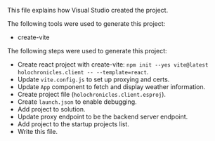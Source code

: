 This file explains how Visual Studio created the project.

The following tools were used to generate this project:
- create-vite

The following steps were used to generate this project:
- Create react project with create-vite: `npm init --yes vite@latest holochronicles.client -- --template=react`.
- Update `vite.config.js` to set up proxying and certs.
- Update `App` component to fetch and display weather information.
- Create project file (`holochronicles.client.esproj`).
- Create `launch.json` to enable debugging.
- Add project to solution.
- Update proxy endpoint to be the backend server endpoint.
- Add project to the startup projects list.
- Write this file.
